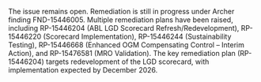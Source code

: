 The issue remains open. Remediation is still in progress under Archer finding FND-15446005. Multiple remediation plans have been raised, including RP-15446204 (ABL LGD Scorecard Refresh/Redevelopment), RP-15446220 (Scorecard Implementation), RP-15446244 (Sustainability Testing), RP-15446668 (Enhanced OGM Compensating Control – Interim Action), and RP-15476581 (MRO Validation). The key remediation plan (RP-15446204) targets redevelopment of the LGD scorecard, with implementation expected by December 2026.
